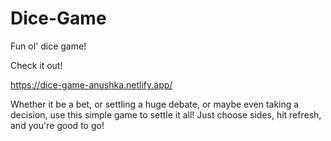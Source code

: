 # Dice-Game
Fun ol' dice game! 

Check it out!

https://dice-game-anushka.netlify.app/

Whether it be a bet, or settling a huge debate, or maybe even taking a decision, use this simple game to settle it all! Just choose sides, hit refresh, and you're good to go!
